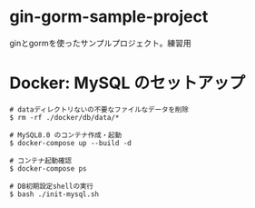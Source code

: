# gin-gorm-sample-project
ginとgormを使ったサンプルプロジェクト。練習用

# Docker: MySQL のセットアップ
```console
# dataディレクトリないの不要なファイルなデータを削除
$ rm -rf ./docker/db/data/*

# MySQL8.0 のコンテナ作成・起動
$ docker-compose up --build -d

# コンテナ起動確認
$ docker-compose ps

# DB初期設定shellの実行
$ bash ./init-mysql.sh
```